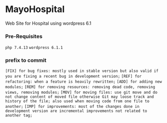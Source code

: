 # MayoHospital
Web Site for Hospital using wordpress 6.1

### Pre-Requisites
`php 7.4.13`
`wordpress 6.1.1`

### prefix to commit
`[FIX] for bug fixes: mostly used in stable version but also valid if you are fixing a recent bug in development version;`
`[REF] for refactoring: when a feature is heavily rewritten;`
`[ADD] for adding new modules;`
`[REM] for removing resources: removing dead code, removing views, removing modules;`
`[MOV] for moving files: use git move and do not change content of moved file otherwise Git may loose track and history of the file; also used when moving code from one file to another;`
`[IMP] for improvements: most of the changes done in development version are incremental improvements not related to another tag;`
